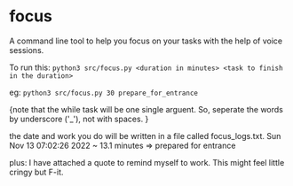 # focus

A command line tool to help you focus on your tasks with the help of voice sessions.


To run this:
	`python3 src/focus.py <duration in minutes> <task to finish in the duration>`

eg:
		`python3 src/focus.py 30 prepare_for_entrance`

{note that the while task will be one single arguent. So, seperate the words by underscore ('_'), not with spaces. }



the date and work you do will be written in a file called focus_logs.txt.
	Sun Nov 13 07:02:26 2022 ~ 13.1 minutes => prepared for entrance 

plus: I have attached a quote to remind myself to work. This might feel little cringy but F-it.
